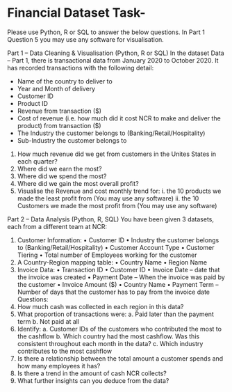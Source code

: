 # Financial Dataset Task-


Please use Python, R or SQL to answer the below questions. In Part 1 Question 5 you may use any software for visualisation. 

Part 1 – Data Cleaning & Visualisation (Python, R or SQL)
In the dataset Data – Part 1, there is transactional data from January 2020 to October 2020. It has recorded transactions with the following detail:
-	Name of the country to deliver to
-	Year and Month of delivery
-	Customer ID
-	Product ID
-	Revenue from transaction ($)
-	Cost of revenue (i.e. how much did it cost NCR to make and deliver the product) from transaction ($)
-	The Industry the customer belongs to (Banking/Retail/Hospitality)
-	Sub-Industry the customer belongs to
1.	How much revenue did we get from customers in the Unites States in each quarter? 
2.	Where did we earn the most? 
3.	Where did we spend the most?
4.	Where did we gain the most overall profit? 
5.	Visualise the Revenue and cost monthly trend for:
i.	the 10 products we made the least profit from (You may use any software)
ii.	the 10 Customers we made the most profit from (You may use any software)

Part 2 – Data Analysis (Python, R, SQL)
You have been given 3 datasets, each from a different team at NCR:
1.	Customer Information:
•	Customer ID
•	Industry the customer belongs to (Banking/Retail/Hospitality)
•	Customer Account Type
•	Customer Tiering
•	Total number of Employees working for the customer
2.	A Country-Region mapping table:
•	Country Name
•	Region Name
3.	Invoice Data:
•	Transaction ID
•	Customer ID
•	Invoice Date – date that the invoice was created
•	Payment Date – When the invoice was paid by the customer
•	Invoice Amount ($)
•	Country Name
•	Payment Term – Number of days that the customer has to pay from the invoice date
Questions:
1.	How much cash was collected in each region in this data? 
2.	What proportion of transactions were:
a.	Paid later than the payment term
b.	Not paid at all
3.	Identify:
a.	Customer IDs of the customers who contributed the most to the cashflow
b.	Which country had the most cashflow. Was this consistent throughout each month in the data? 
c.	Which industry contributes to the most cashflow
4.	Is there a relationship between the total amount a customer spends and how many employees it has? 
5.	Is there a trend in the amount of cash NCR collects?
6.	What further insights can you deduce from the data?
